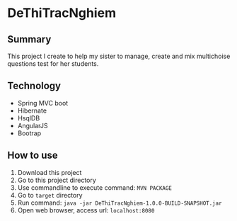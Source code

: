 # DeThiTracNghiem

Summary
---------
This project I create to help my sister to manage, create and mix multichoise questions test for her students.

Technology
--------
- Spring MVC boot
- Hibernate
- HsqlDB
- AngularJS
- Bootrap

How to use 
-------
1. Download this project
2. Go to this project directory
3. Use commandline to execute command: `MVN PACKAGE`
4. Go to `target` directory 
5. Run command: `java -jar DeThiTracNghiem-1.0.0-BUILD-SNAPSHOT.jar`
6. Open web browser, access url: `localhost:8080`
